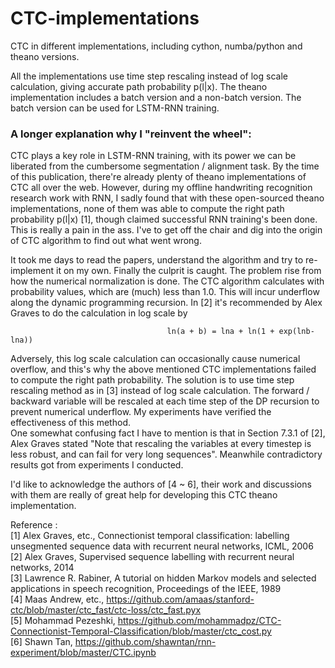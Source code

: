 # CTC-implementations
CTC in different implementations, including cython, numba/python and theano versions.  

All the implementations use time step rescaling instead of log scale calculation, giving accurate path probability p(l|x).
The theano implementation includes a batch version and a non-batch version. The batch version can be used for LSTM-RNN training.

### A longer explanation why I "reinvent the wheel":

CTC plays a key role in LSTM-RNN training, with its power we can be liberated from the cumbersome segmentation /
alignment task. By the time of this publication, there're already plenty of theano implementations of CTC all over the
web. However, during my offline handwriting recognition research work with RNN, I sadly found that with these open-sourced
theano implementations, none of them was able to compute the right path probability p(l|x) [1], though claimed successful
RNN training's been done. This is really a pain in the ass. I've to get off the chair and dig into the origin of CTC
algorithm to find out what went wrong.
 
It took me days to read the papers, understand the algorithm and try to re-implement it on my own. Finally the culprit
is caught. The problem rise from how the numerical normalization is done. The CTC algorithm calculates with probability
values, which are (much) less than 1.0. This will incur underflow along the dynamic programming recursion. In [2] it's
recommended by Alex Graves to do the calculation in log scale by  
 
                                       ln(a + b) = lna + ln(1 + exp(lnb-lna))  
                                       
Adversely, this log scale calculation can occasionally cause numerical overflow, and this's why the above mentioned CTC
implementations failed to compute the right path probability. The solution is to use time step rescaling method as in [3]
instead of log scale calculation. The forward / backward variable will be rescaled at each time step of the DP recursion
to prevent numerical underflow. My experiments have verified the effectiveness of this method.  
One somewhat confusing fact I have to mention is that in Section 7.3.1 of [2], Alex Graves stated "Note that rescaling
the variables at every timestep is less robust, and can fail for very long sequences". Meanwhile contradictory results
got from experiments I conducted.  
 
I'd like to acknowledge the authors of [4 ~ 6], their work and discussions with them are really of great help for developing
this CTC theano implementation.  

Reference :  
              [1] Alex Graves, etc., Connectionist temporal classification: labelling unsegmented sequence data with recurrent neural networks, ICML, 2006  
              [2] Alex Graves, Supervised sequence labelling with recurrent neural networks, 2014  
              [3] Lawrence R. Rabiner, A tutorial on hidden Markov models and selected applications in speech recognition, Proceedings of the IEEE, 1989  
              [4] Maas Andrew, etc., https://github.com/amaas/stanford-ctc/blob/master/ctc_fast/ctc-loss/ctc_fast.pyx  
              [5] Mohammad Pezeshki, https://github.com/mohammadpz/CTC-Connectionist-Temporal-Classification/blob/master/ctc_cost.py  
              [6] Shawn Tan, https://github.com/shawntan/rnn-experiment/blob/master/CTC.ipynb  
              
